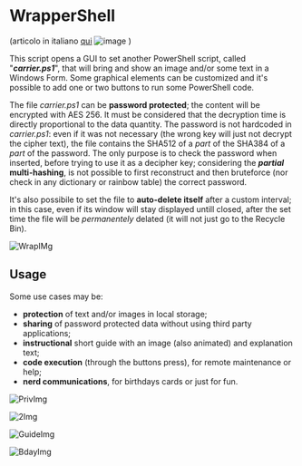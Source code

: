 # WrapperShell #
(articolo in italiano [qui](https://turbolab.it/sicurezza-13/wrappershell-archiviare-visualizzare-cifrare-autodistruggere-immagini-testo-powershell-4267)  ![image](https://github.com/user-attachments/assets/fff61062-49ca-4c48-b82e-c1515ac544dc)
)

This script opens a GUI to set another PowerShell script, called "*__carrier.ps1__*", that will bring and show an image and/or some text in a Windows Form. Some graphical elements can be customized and it's possible to add one or two buttons to run some PowerShell code.

The file *carrier.ps1* can be __password protected__; the content will be encrypted with AES 256. It must be considered that the decryption time is directly proportional to the data quantity. The password is not hardcoded in *carrier.ps1*: even if it was not necessary (the wrong key will just not decrypt the cipher text), the file contains the SHA512 of a *part* of the SHA384 of a *part* of the password. The only purpose is to check the password when inserted, before trying to use it as a decipher key; considering the __*partial* multi-hashing__, is not possible to first reconstruct and then bruteforce (nor check in any dictionary or rainbow table) the correct password.

It's also possibile to set the file to __auto-delete itself__ after a custom interval; in this case, even if its window will stay displayed untill closed, after the set time the file will be *permanentely* delated (it will not just go to the Recycle Bin).

![WrapIMg](https://github.com/user-attachments/assets/0cf1dd96-b1b7-45f0-ba33-83b63df3e444)


## Usage ##
Some use cases may be:
- **protection** of text and/or images in local storage; 
- **sharing** of password protected data without using third party applications;
- **instructional** short guide with an image (also animated) and explanation text;
- **code execution** (through the buttons press), for remote maintenance or help;
- **nerd communications**, for birthdays cards or just for fun.

![PrivImg](https://github.com/user-attachments/assets/bfc33395-f793-466c-9bf9-80f5058c5136)

![2Img](https://github.com/user-attachments/assets/fa7a56b4-327b-4a93-b458-25f7cb5e36bb)

![GuideImg](https://github.com/user-attachments/assets/3eaa4048-2d3e-464e-b2b3-4fd8d729eafe)

![BdayImg](https://github.com/user-attachments/assets/04ed31d6-482c-46b6-b8da-5906eaae1ce1)

